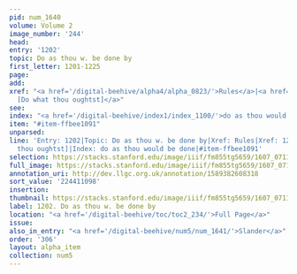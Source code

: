 ```yaml
---
pid: num_1640
volume: Volume 2
image_number: '244'
head:
entry: '1202'
topic: Do as thou w. be done by
first_letter: 1201-1225
page:
add:
xref: "<a href='/digital-beehive/alpha4/alpha_0823/'>Rules</a>|<a href='/digital-beehive/num5/num_1697/'>1232
  [Do what thou oughtst]</a>"
see:
index: "<a href='/digital-beehive/index1/index_1100/'>do as thou would be done</a>"
item: "#item-ffbee1091"
unparsed:
line: 'Entry: 1202|Topic: Do as thou w. be done by|Xref: Rules|Xref: 1232 [Do what
  thou oughtst]|Index: do as thou would be done|#item-ffbee1091'
selection: https://stacks.stanford.edu/image/iiif/fm855tg5659/1607_0711/837,1098,2964,694/full/0/default.jpg
full_image: https://stacks.stanford.edu/image/iiif/fm855tg5659/1607_0711/full/full/0/default.jpg
annotation_uri: http://dev.llgc.org.uk/annotation/1589382608318
sort_value: '224411098'
insertion:
thumbnail: https://stacks.stanford.edu/image/iiif/fm855tg5659/1607_0711/837,1098,600,180/250,/0/default.jpg
label: 1202. Do as thou w. be done by
location: "<a href='/digital-beehive/toc/toc2_234/'>Full Page</a>"
issue:
also_in_entry: "<a href='/digital-beehive/num5/num_1641/'>Slander</a>"
order: '306'
layout: alpha_item
collection: num5
---
```

